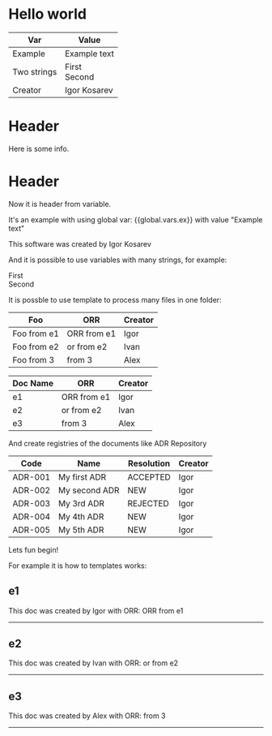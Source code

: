 # Hello world

| Var         | Value                                       |
| ----------- | ------------------------------------------- |
| Example     | Example text           |
| Two strings | First <br/> Second |
| Creator     | Igor Kosarev      |


# Header

Here is some info.

# Header

Now it is header from variable.


It's an example with using global var: \{\{global.vars.ex\}\} with value "Example text"    

This software was created by Igor Kosarev

And it is possible to use variables with many strings, for example:

First <br/> Second

It is possble to use template to process many files in one folder:


| Foo | ORR | Creator |
| --- | --- | ------- |
| Foo from e1  | ORR from e1   | Igor  |
| Foo from e2  | or from e2   | Ivan  |
| Foo from 3  | from 3   | Alex  |



| Doc Name | ORR | Creator |
| -------- | --- | ------- |
| e1  | ORR from e1   | Igor  |
| e2  | or from e2   | Ivan  |
| e3  | from 3   | Alex  |



And create registries of the documents like ADR Repository

| Code | Name | Resolution | Creator |
| ---- | ---- | ---------- | ------- |
| ADR-001 | My first ADR | ACCEPTED |Igor  |
| ADR-002 | My second ADR | NEW |Igor  |
| ADR-003 | My 3rd ADR | REJECTED |Igor  |
| ADR-004 | My 4th ADR | NEW |Igor  |
| ADR-005 | My 5th ADR | NEW |Igor  |


Lets fun begin!

For example it is how to templates works: 

## e1

This doc was created by Igor with ORR: ORR from e1

------ 
## e2

This doc was created by Ivan with ORR: or from e2

------ 
## e3

This doc was created by Alex with ORR: from 3

------ 

